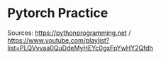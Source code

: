 # Pytorch Practice

Sources:
https://pythonprogramming.net /
https://www.youtube.com/playlist?list=PLQVvvaa0QuDdeMyHEYc0gxFpYwHY2Qfdh
